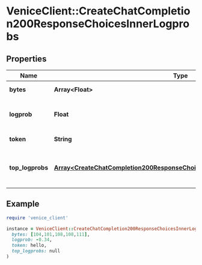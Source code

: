 # VeniceClient::CreateChatCompletion200ResponseChoicesInnerLogprobs

## Properties

| Name | Type | Description | Notes |
| ---- | ---- | ----------- | ----- |
| **bytes** | **Array&lt;Float&gt;** | Raw bytes of the token | [optional] |
| **logprob** | **Float** | The log probability of this token |  |
| **token** | **String** | The token string |  |
| **top_logprobs** | [**Array&lt;CreateChatCompletion200ResponseChoicesInnerLogprobsTopLogprobsInner&gt;**](CreateChatCompletion200ResponseChoicesInnerLogprobsTopLogprobsInner.md) | Top tokens considered with their log probabilities | [optional] |

## Example

```ruby
require 'venice_client'

instance = VeniceClient::CreateChatCompletion200ResponseChoicesInnerLogprobs.new(
  bytes: [104,101,108,108,111],
  logprob: -0.34,
  token: hello,
  top_logprobs: null
)
```

